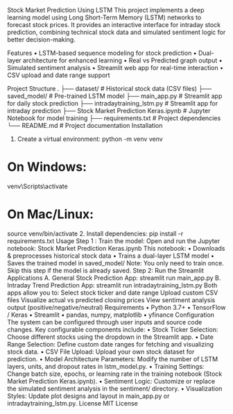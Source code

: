 Stock Market Prediction Using LSTM
This project implements a deep learning model using Long Short-Term Memory (LSTM) networks to forecast stock prices. It provides an interactive interface for intraday stock prediction, combining technical stock data and simulated sentiment logic for better decision-making.

Features
•	LSTM-based sequence modeling for stock prediction
•	Dual-layer architecture for enhanced learning
•	Real vs Predicted graph output
•	Simulated sentiment analysis
•	Streamlit web app for real-time interaction
•	CSV upload and date range support

Project Structure
.
├── dataset/                         # Historical stock data (CSV files)
├── saved_model/                     # Pre-trained LSTM model
├── main_app.py                      # Streamlit app for daily stock prediction
├── intradaytraining_lstm.py         # Streamlit app for intraday prediction
├── Stock Market Prediction Keras.ipynb  # Jupyter Notebook for model training
├── requirements.txt                 # Project dependencies
└── README.md                        # Project documentation
Installation
1.	Create a virtual environment:
python -m venv venv
# On Windows:
venv\Scripts\activate
# On Mac/Linux:
source venv/bin/activate
2.	Install dependencies:
pip install -r requirements.txt
Usage
Step 1 : Train the model:
Open and run the Jupyter notebook:
 Stock Market Prediction Keras.ipynb
This notebook:
•	Downloads & preprocesses historical stock data
•	Trains a dual-layer LSTM model
•	Saves the trained model in saved_model/
	Note: You only need to train once. Skip this step if the model is already saved.
       Step 2: Run the Streamlit Applications
A.	General Stock Prediction App:
streamlit run main_app.py
B.	Intraday Trend Prediction App:
streamlit run intradaytraining_lstm.py
Both apps allow you to:
	Select stock ticker and date range
		Upload custom CSV files
		Visualize actual vs predicted closing prices
	View sentiment analysis output (positive/negative/neutral)
Requirements
•	Python 3.7+
•	TensorFlow / Keras
•	Streamlit
•	pandas, numpy, matplotlib
•	yfinance
Configuration
The system can be configured through user inputs and source code changes. Key configurable components include:
•	Stock Ticker Selection: Choose different stocks using the dropdown in the Streamlit app.
•	Date Range Selection: Define custom date ranges for fetching and visualizing stock data.
•	CSV File Upload: Upload your own stock dataset for prediction.
•	Model Architecture Parameters: Modify the number of LSTM layers, units, and dropout rates in lstm_model.py.
•	Training Settings: Change batch size, epochs, or learning rate in the training notebook (Stock Market Prediction Keras.ipynb).
•	Sentiment Logic: Customize or replace the simulated sentiment analysis in the sentiment/ directory.
•	Visualization Styles: Update plot designs and layout in main_app.py or intradaytraining_lstm.py.
License
MIT License











